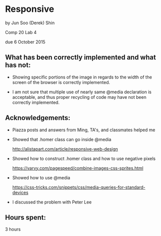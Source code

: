 # Responsive

by Jun Soo (Derek) Shin

Comp 20 Lab 4

due 6 October 2015

## What has been correctly implemented and what has not:

- Showing specific portions of the image in regards to the width of the screen 
  of the browser is correctly implemented.

- I am not sure that multiple use of nearly same @media declaration is 
  acceptable, and thus proper recycling of code may have not been correctly 
  implemented.

## Acknowledgements: 

- Piazza posts and answers from Ming, TA's, and classmates helped me

- Showed that .homer class can go inside @media
  
  <http://alistapart.com/article/responsive-web-design>

- Showed how to construct .homer class and how to use negative pixels
  
  <https://varvy.com/pagespeed/combine-images-css-sprites.html>

- Showed how to use @media
  
  <https://css-tricks.com/snippets/css/media-queries-for-standard-devices>

- I discussed the problem with Peter Lee

## Hours spent: 

3 hours